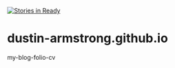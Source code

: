 [![Stories in Ready](https://badge.waffle.io/dustin-armstrong/dustin-armstrong.github.io.png?label=ready&title=Ready)](https://waffle.io/dustin-armstrong/dustin-armstrong.github.io?utm_source=badge)
# dustin-armstrong.github.io
my-blog-folio-cv
